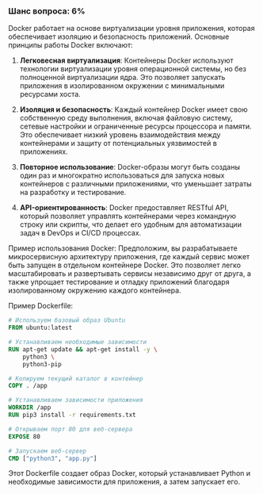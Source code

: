 ### Шанс вопроса: 6%

Docker работает на основе виртуализации уровня приложения, которая обеспечивает изоляцию и безопасность приложений. Основные принципы работы Docker включают:

1. **Легковесная виртуализация**: Контейнеры Docker используют технологии виртуализации уровня операционной системы, но без полноценной виртуализации ядра. Это позволяет запускать приложения в изолированном окружении с минимальными ресурсами хоста.

2. **Изоляция и безопасность**: Каждый контейнер Docker имеет свою собственную среду выполнения, включая файловую систему, сетевые настройки и ограниченные ресурсы процессора и памяти. Это обеспечивает низкий уровень взаимодействия между контейнерами и защиту от потенциальных уязвимостей в приложениях.

3. **Повторное использование**: Docker-образы могут быть созданы один раз и многократно использоваться для запуска новых контейнеров с различными приложениями, что уменьшает затраты на разработку и тестирование.

4. **API-ориентированность**: Docker предоставляет RESTful API, который позволяет управлять контейнерами через командную строку или скрипты, что делает его удобным для автоматизации задач в DevOps и CI/CD процессах.

Пример использования Docker:
Предположим, вы разрабатываете микросервисную архитектуру приложения, где каждый сервис может быть запущен в отдельном контейнере Docker. Это позволяет легко масштабировать и развертывать сервисы независимо друг от друга, а также упрощает тестирование и отладку приложений благодаря изолированному окружению каждого контейнера.

Пример Dockerfile:
```dockerfile
# Используем базовый образ Ubuntu
FROM ubuntu:latest

# Устанавливаем необходимые зависимости
RUN apt-get update && apt-get install -y \
    python3 \
    python3-pip

# Копируем текущий каталог в контейнер
COPY . /app

# Устанавливаем зависимости приложения
WORKDIR /app
RUN pip3 install -r requirements.txt

# Открываем порт 80 для веб-сервера
EXPOSE 80

# Запускаем веб-сервер
CMD ["python3", "app.py"]
```

Этот Dockerfile создает образ Docker, который устанавливает Python и необходимые зависимости для приложения, а затем запускает его.